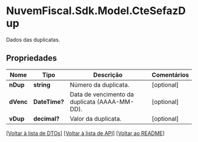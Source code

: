 # NuvemFiscal.Sdk.Model.CteSefazDup
Dados das duplicatas.

## Propriedades

Nome | Tipo | Descrição | Comentários
------------ | ------------- | ------------- | -------------
**nDup** | **string** | Número da duplicata. | [optional] 
**dVenc** | **DateTime?** | Data de vencimento da duplicata (AAAA-MM-DD). | [optional] 
**vDup** | **decimal?** | Valor da duplicata. | [optional] 

[[Voltar à lista de DTOs]](../README.md#documentation-for-models) [[Voltar à lista de API]](../README.md#documentation-for-api-endpoints) [[Voltar ao README]](../README.md)

